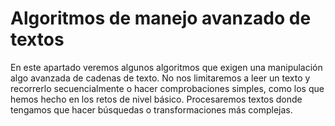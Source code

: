 # Algoritmos de manejo avanzado de textos

En este apartado veremos algunos algoritmos que exigen una manipulación algo avanzada de cadenas de texto. No nos limitaremos a leer un texto y recorrerlo secuencialmente o hacer comprobaciones simples, como los que hemos hecho en los retos de nivel básico. Procesaremos textos donde tengamos que hacer búsquedas o transformaciones más complejas.